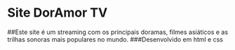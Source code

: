 # Site DorAmor TV
##Este site é um streaming com os principais doramas, filmes asiáticos e as trilhas sonoras mais populares no mundo.
###Desenvolvido em html e css
